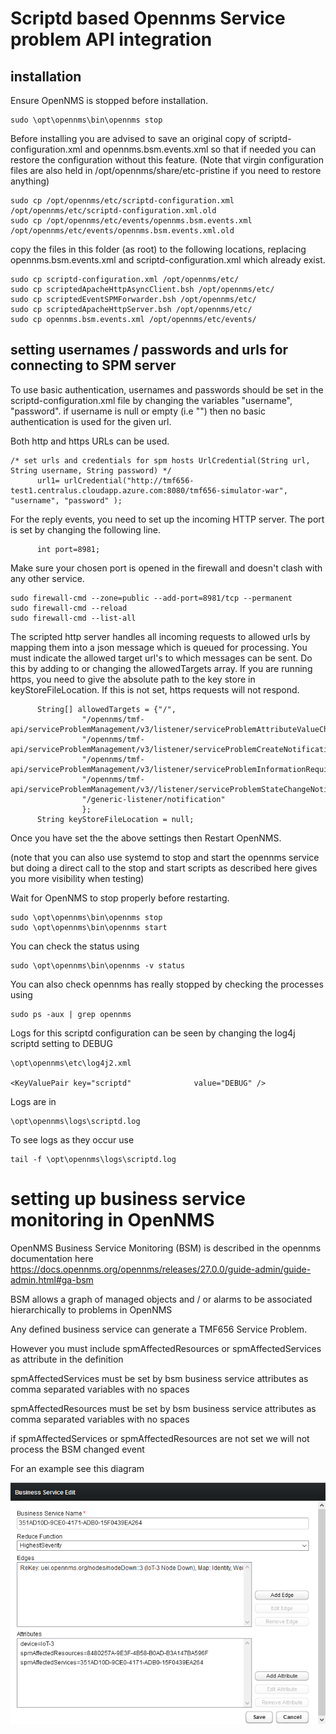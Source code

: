 # Scriptd based Opennms Service problem API integration

## installation

Ensure OpenNMS is stopped before installation. 

```
sudo \opt\opennms\bin\opennms stop
```


Before installing you are advised to save an original copy of scriptd-configuration.xml and opennms.bsm.events.xml so that if needed you can restore the configuration without this feature.
(Note that virgin configuration files are also held in /opt/opennms/share/etc-pristine if you need to restore anything)

```
sudo cp /opt/opennms/etc/scriptd-configuration.xml /opt/opennms/etc/scriptd-configuration.xml.old
sudo cp /opt/opennms/etc/events/opennms.bsm.events.xml /opt/opennms/etc/events/opennms.bsm.events.xml.old
```

copy the files in this folder (as root)  to the following locations, replacing opennms.bsm.events.xml and scriptd-configuration.xml which already exist. 


```
sudo cp scriptd-configuration.xml /opt/opennms/etc/
sudo cp scriptedApacheHttpAsyncClient.bsh /opt/opennms/etc/
sudo cp scriptedEventSPMForwarder.bsh /opt/opennms/etc/
sudo cp scriptedApacheHttpServer.bsh /opt/opennms/etc/
sudo cp opennms.bsm.events.xml /opt/opennms/etc/events/

```

## setting usernames / passwords and urls for connecting to SPM server

To use basic authentication, usernames and passwords should be set in the scriptd-configuration.xml file by changing the variables "username", "password".
if username is null or empty (i.e "") then no basic authentication is used for the given url.

Both http and https URLs can be used.

```
/* set urls and credentials for spm hosts UrlCredential(String url, String username, String password) */
      url1= urlCredential("http://tmf656-test1.centralus.cloudapp.azure.com:8080/tmf656-simulator-war", "username", "password" );
```
For the reply events, you need to set up the incoming HTTP server.
The port is set by changing the following line. 

```
      int port=8981;
```

Make sure your chosen port is opened in the firewall and doesn't clash with any other service.

```
sudo firewall-cmd --zone=public --add-port=8981/tcp --permanent
sudo firewall-cmd --reload
sudo firewall-cmd --list-all
```
The scripted http server handles all incoming requests to allowed urls by mapping them into a json message which is queued for processing. 
You must indicate the allowed target url's to which messages can be sent.
Do this by adding to or changing the allowedTargets array.
If you are running https, you need to give the absolute path to the key store in keyStoreFileLocation. 
If this is not set, https requests will not respond.

```
      String[] allowedTargets = {"/",
                "/opennms/tmf-api/serviceProblemManagement/v3/listener/serviceProblemAttributeValueChangeNotification",
                "/opennms/tmf-api/serviceProblemManagement/v3/listener/serviceProblemCreateNotification",
                "/opennms/tmf-api/serviceProblemManagement/v3/listener/serviceProblemInformationRequiredNotification",
                "/opennms/tmf-api/serviceProblemManagement/v3//listener/serviceProblemStateChangeNotification",
                "/generic-listener/notification"
                };
      String keyStoreFileLocation = null;
```

Once you have set the the above settings then Restart OpenNMS. 

(note that you can also use systemd to stop and start the opennms service but doing a direct call to the stop and start scripts as described here gives you more visibility when testing)

Wait for OpenNMS to stop properly before restarting.

```
sudo \opt\opennms\bin\opennms stop
sudo \opt\opennms\bin\opennms start
```

You can check the status using 

```
sudo \opt\opennms\bin\opennms -v status
```
You can also check opennms has really stopped by checking the processes using

```
sudo ps -aux | grep opennms
```

Logs for this scriptd configuration can be seen by changing the log4j scriptd setting to DEBUG
 
```
\opt\opennms\etc\log4j2.xml

<KeyValuePair key="scriptd"              value="DEBUG" />

```

Logs are in

```
\opt\opennms\logs\scriptd.log
```

To see logs as they occur use

```
tail -f \opt\opennms\logs\scriptd.log 
```

# setting up business service monitoring in OpenNMS

OpenNMS Business Service Monitoring (BSM) is described in the opennms documentation here
https://docs.opennms.org/opennms/releases/27.0.0/guide-admin/guide-admin.html#ga-bsm

BSM allows a graph of managed objects and / or alarms to be associated hierarchically to problems in OpenNMS

Any defined business service can generate a TMF656 Service Problem.

However you must include spmAffectedResources or spmAffectedServices as attribute in the definition

spmAffectedServices must be set by bsm business service attributes as comma separated variables with no spaces

spmAffectedResources must be set by bsm business service attributes as comma separated variables with no spaces

if spmAffectedServices or spmAffectedResources are not set we will not process the BSM changed event

For an example see this diagram

![alt text](../tmf-656-integration/images/BSMConfig.png "Figure BSMConfig.png")


